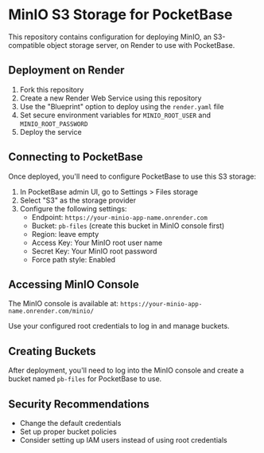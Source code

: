 # MinIO S3 Storage for PocketBase

This repository contains configuration for deploying MinIO, an S3-compatible object storage server, on Render to use with PocketBase.

## Deployment on Render

1. Fork this repository
2. Create a new Render Web Service using this repository
3. Use the "Blueprint" option to deploy using the `render.yaml` file
4. Set secure environment variables for `MINIO_ROOT_USER` and `MINIO_ROOT_PASSWORD`
5. Deploy the service

## Connecting to PocketBase

Once deployed, you'll need to configure PocketBase to use this S3 storage:

1. In PocketBase admin UI, go to Settings > Files storage
2. Select "S3" as the storage provider
3. Configure the following settings:
   - Endpoint: `https://your-minio-app-name.onrender.com`
   - Bucket: `pb-files` (create this bucket in MinIO console first)
   - Region: leave empty
   - Access Key: Your MinIO root user name
   - Secret Key: Your MinIO root password
   - Force path style: Enabled

## Accessing MinIO Console

The MinIO console is available at: `https://your-minio-app-name.onrender.com/minio/`

Use your configured root credentials to log in and manage buckets.

## Creating Buckets

After deployment, you'll need to log into the MinIO console and create a bucket named `pb-files` for PocketBase to use.

## Security Recommendations

- Change the default credentials
- Set up proper bucket policies
- Consider setting up IAM users instead of using root credentials 